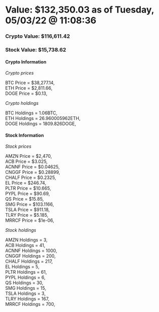 # Value: $132,350.03 as of Tuesday, 05/03/22 @ 11:08:36 

### Crypto Value: $116,611.42

### Stock Value: $15,738.62

#### Crypto Information 
*Crypto prices* 

BTC Price = $38,277.14,  
ETH Price = $2,811.66,  
DOGE Price = $0.13,  


*Crypto holdings* 

BTC Holdings = 1.06BTC,  
ETH Holdings = 26.960005962ETH,  
DOGE Holdings = 1809.826DOGE,  


#### Stock Information 

*Stock prices* 

AMZN Price = $2,470,  
ACB Price = $3.025,  
ACNNF Price = $0.04625,  
CNGGF Price = $0.28899,  
CHALF Price = $0.2325,  
EL Price = $246.74,  
PLTR Price = $10.665,  
PYPL Price = $90.69,  
QS Price = $15.85,  
SMG Price = $103.1166,  
TSLA Price = $911.18,  
TLRY Price = $5.185,  
MRRCF Price = $1e-06,  


*Stock holdings* 

AMZN Holdings = 3,  
ACB Holdings = 41,  
ACNNF Holdings = 1000,  
CNGGF Holdings = 200,  
CHALF Holdings = 217,  
EL Holdings = 5,  
PLTR Holdings = 61,  
PYPL Holdings = 6,  
QS Holdings = 30,  
SMG Holdings = 15,  
TSLA Holdings = 3,  
TLRY Holdings = 167,  
MRRCF Holdings = 700,  


